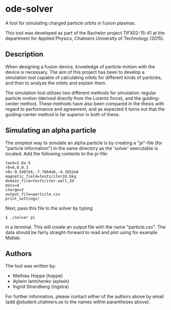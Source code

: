 # ode-solver
A tool for simulating charged particle orbits in fusion plasmas.

This tool was developed as part of the Bachelor project TIFX02-15-41 at the department for Applied Physics, Chalmers University of Technology (2015).

## Description
When designing a fusion device, knowledge of particle motion with the device is necessary. The aim of this project has been to develop a simulation tool capable of calculating orbits for different kinds of particles, and then to analyze the orbits and explain them.

The simulation tool utilizes two different methods for simulation: regular particle motion (derived directly from the Lorentz force), and the guiding-center method. These methods have also been compared in the thesis with regard to performance and agreement, and as expected it turns out that the guiding-center method is far superior in both of these.

## Simulating an alpha particle
The simplest way to simulate an alpha particle is by creating a "pi"-file (for "particle information") in the same directory as the 'solver' executable is located. Add the following contents to the pi-file:

```
tend=2.6e-5
r0=8,0,0.3
v0=-9.5487e6,-7.7664e6,-4.1652e6
magnetic_field=tests/iter2d.bkg
domain_file=tests/iter.wall_2d
mass=4
charge=2
output_file=particle.csv
print_settings!
```

Next, pass this file to the solver by typing

```
$ ./solver pi
```

in a terminal. This will create an output file with the name "particle.csv". The data should be fairly straight-forward to read and plot using for example Matlab.

## Authors
The tool was written by:
- Mathias Hoppe (hoppe)
- Aylwin Iantchenko (aylwin)
- Ingrid Strandberg (ingstra)

For further information, please contact either of the authors above by email (add @student.chalmers.se to the names within parantheses above).

